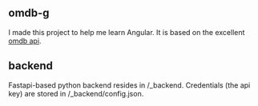 ## omdb-g
I made this project to help me learn Angular. It is based on the excellent [omdb api](https://www.omdbapi.com/).

## backend
Fastapi-based python backend resides in /_backend. Credentials (the api key) are stored in /_backend/config.json.
